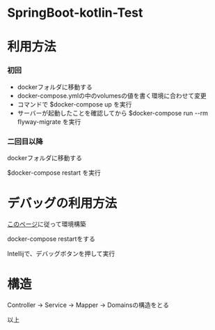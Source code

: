 # SpringBoot-kotlin-Test
<h1>利用方法</h1>
<h3>初回</h3>
<ul>
    <li>dockerフォルダに移動する</li>
    <li>docker-compose.ymlの中のvolumesの値を書く環境に合わせて変更</li>
    <li>コマンドで $docker-compose up を実行</li>
    <li>サーバーが起動したことを確認してから $docker-compose run --rm flyway-migrate を実行</li>
</ul>
<h3>二回目以降</h3>
<p>dockerフォルダに移動する</p>
<p>$docker-compose restart を実行</p>

<h1>デバッグの利用方法</h1>
<p><a href="https://qiita.com/Tomoyuki_Mikami/items/92f63e4e2b2241959f1e">このページ</a>に従って環境構築</p>
<p>docker-compose restartをする</p>
<p>Intellijで、デバッグボタンを押して実行</p>

<h1>構造</h1>
<p>Controller -> Service -> Mapper -> Domainsの構造をとる</p>
以上





